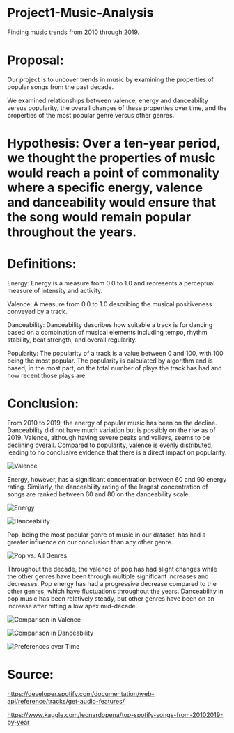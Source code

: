 # Project1-Music-Analysis
Finding music trends from 2010 through 2019.


# Proposal:
Our project is to uncover trends in music by examining the properties of popular songs from the past decade.
 
 We examined relationships between valence, energy and danceability versus popularity, the overall changes of these properties over time, and the properties of the most popular genre versus other genres.
 
# Hypothesis: Over a ten-year period, we thought the properties of music would reach a point of commonality where a specific energy, valence and danceability would ensure that the song would remain popular throughout the years.
 
 
 
# Definitions:
 
Energy: Energy is a measure from 0.0 to 1.0 and represents a perceptual measure of intensity and activity.
 
Valence: A measure from 0.0 to 1.0 describing the musical positiveness conveyed by a track.
 
Danceability: Danceability describes how suitable a track is for dancing based on a combination of musical elements including tempo, rhythm stability, beat strength, and overall regularity.
 
Popularity: The popularity of a track is a value between 0 and 100, with 100 being the most popular. The popularity is calculated by algorithm and is based, in the most part, on the total number of plays the track has had and how recent those plays are.

 
# Conclusion:
From 2010 to 2019, the energy of popular music has been on the decline. Danceability did not have much variation but is possibly on the rise as of 2019. Valence, although having severe peaks and valleys, seems to be declining overall.
Compared to popularity, valence is evenly distributed, leading to no conclusive evidence that there is a direct impact on popularity. 

![Valence](https://github.com/Kramer818/Project1-Music-Analysis/blob/master/Images/Valence.png)

Energy, however, has a significant concentration between 60 and 90 energy rating. Similarly, the danceability rating of the largest concentration of songs are ranked between 60 and 80 on the danceability scale.

![Energy](https://github.com/Kramer818/Project1-Music-Analysis/blob/master/Images/Energy.png)

![Danceability](https://github.com/Kramer818/Project1-Music-Analysis/blob/master/Images/Danceability.png)

Pop, being the most popular genre of music in our dataset, has had a greater influence on our conclusion than any other genre.

![Pop vs. All Genres](https://github.com/Kramer818/Project1-Music-Analysis/blob/master/Images/Pop_vs_Others.png)

Throughout the decade, the valence of pop has had slight changes while the other genres have been through multiple significant increases and decreases. Pop energy has had a progressive decrease compared to the other genres, which have fluctuations throughout the years. Danceability in pop music has been relatively steady, but other genres have been on an increase after hitting a low apex mid-decade. 

![Comparison in Valence](https://github.com/Kramer818/Project1-Music-Analysis/blob/master/Images/ValenceCompare.png)

![Comparison in Danceability](https://github.com/Kramer818/Project1-Music-Analysis/blob/master/Images/DanceCompare.png)

![Preferences over Time](https://github.com/Kramer818/Project1-Music-Analysis/blob/master/Images/PrefsOverTime.png)

# Source:
 
 https://developer.spotify.com/documentation/web-api/reference/tracks/get-audio-features/
 
 
https://www.kaggle.com/leonardopena/top-spotify-songs-from-20102019-by-year


